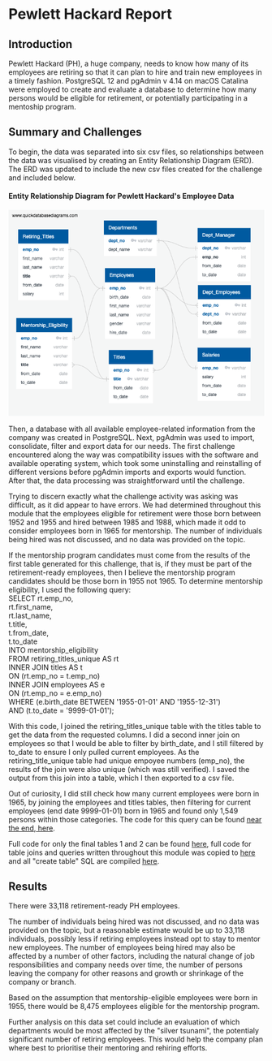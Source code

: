 # Pewlett Hackard Report

## Introduction

Pewlett Hackard (PH), a huge company, needs to know how many of its employees are retiring so that it can plan to hire and train new employees in a timely fashion. PostgreSQL 12 and pgAdmin v 4.14 on macOS Catalina were employed to create and evaluate a database to determine how many persons would be eligible for retirement, or potentially participating in a mentoship program.

## Summary and Challenges

To begin, the data was separated into six csv files, so relationships between the data was visualised by creating an Entity Relationship Diagram (ERD). The ERD was updated to include the new csv files created for the challenge and included below.

#### Entity Relationship Diagram for Pewlett Hackard's Employee Data
![ERD](https://github.com/Alyssa-CG/Module7-Pewlett-Hackard-Analysis/blob/master/Challenge/ChallengeEmployeeDB.png)

Then, a database with all available employee-related information from the company was created in PostgreSQL. Next, pgAdmin was used to import, consolidate, filter and export data for our needs. The first challenge encountered along the way was compatibility issues with the software and available operating system, which took some uninstalling and reinstalling of different versions before pgAdmin imports and exports would function. After that, the data processing was straightforward until the challenge.

Trying to discern exactly what the challenge activity was asking was difficult, as it did appear to have errors. We had determined throughout this module that the employees eligible for retirement were those born between 1952 and 1955 and hired between 1985 and 1988, which made it odd to consider employees born in 1965 for mentorship. The number of individuals being hired was not discussed, and no data was provided on the topic.

If the mentorship program candidates must come from the results of the first table generated for this challenge, that is, if they must be part of the retirement-ready employees, then I believe the mentorship program candidates should be those born in 1955 not 1965. To determine mentorship eligibility, I used the following query:  
        SELECT rt.emp_no,  
	        rt.first_name,  
	        rt.last_name,  
        	t.title,  
        	t.from_date,  
	        t.to_date  
        INTO mentorship_eligibility  
        FROM retiring_titles_unique AS rt  
	        INNER JOIN titles AS t  
		        ON (rt.emp_no = t.emp_no)  
        	INNER JOIN employees AS e  
		        ON (rt.emp_no = e.emp_no)  
        		WHERE (e.birth_date BETWEEN '1955-01-01' AND '1955-12-31')  
        		AND (t.to_date = '9999-01-01');  
				
With this code, I joined the retiring_titles_unique table with the titles table to get the data from the requested columns. I did a second inner join on employees so that I would be able to filter by birth_date, and I still filtered by to_date to ensure I only pulled current employees. As the retiring_title_unique table had unique empoyee numbers (emp_no), the results of the join were also unique (which was still verified). I saved the output from this join into a table, which I then exported to a csv file.

Out of curiosity, I did still check how many current employees were born in 1965, by joining the employees and titles tables, then filtering for current employees (end date 9999-01-01) born in 1965 and found only 1,549 persons within those categories. The code for this query can be found [near the end, here](https://github.com/Alyssa-CG/Module7-Pewlett-Hackard-Analysis/blob/master/Queries/queries.sql).

Full code for only the final tables 1 and 2 can be found [here](https://github.com/Alyssa-CG/Module7-Pewlett-Hackard-Analysis/blob/master/Challenge/Challenge%20Tables.sql), full code for table joins and queries written throughout this module was copied to [here](https://github.com/Alyssa-CG/Module7-Pewlett-Hackard-Analysis/blob/master/Challenge/queries.sql) and all "create table" SQL are compiled [here](https://github.com/Alyssa-CG/Module7-Pewlett-Hackard-Analysis/blob/master/Challenge/createtable.txt).

## Results

There were 33,118 retirement-ready PH employees. 

The number of individuals being hired was not discussed, and no data was provided on the topic, but a reasonable estimate would be up to 33,118 individuals, possibly less if retiring employees instead opt to stay to mentor new employees. The number of employees being hired may also be affected by a number of other factors, including the natural change of job responsibilities and company needs over time, the number of persons leaving the company for other reasons and growth or shrinkage of the company or branch.

Based on the assumption that mentorship-eligible employees were born in 1955, there would be 8,475 employees eligible for the mentorship program.

Further analysis on this data set could include an evaluation of which departments would be most affected by the "silver tsunami", the potentialy significant number of retiring employees. This would help the company plan where best to prioritise their mentoring and rehiring efforts.